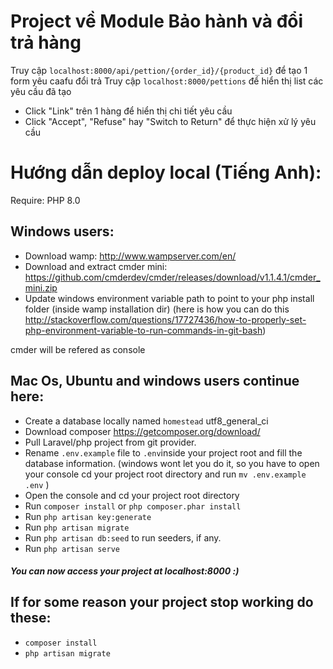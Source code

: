 # Project về Module Bảo hành và đổi trả hàng
Truy cập `localhost:8000/api/pettion/{order_id}/{product_id}` để tạo 1 form yêu caafu đổi trả
Truy cập `localhost:8000/pettions` để hiển thị list các yêu cầu đã tạo
- Click "Link" trên 1 hàng để hiển thị chi tiết yêu cầu
- Click "Accept", "Refuse" hay "Switch to Return" để thực hiện xử lý yêu cầu

# Hướng dẫn deploy local (Tiếng Anh):
Require: PHP 8.0
## Windows users:
- Download wamp: http://www.wampserver.com/en/
- Download and extract cmder mini: https://github.com/cmderdev/cmder/releases/download/v1.1.4.1/cmder_mini.zip
- Update windows environment variable path to point to your php install folder (inside wamp installation dir) (here is how you can do this http://stackoverflow.com/questions/17727436/how-to-properly-set-php-environment-variable-to-run-commands-in-git-bash)
 

cmder will be refered as console

## Mac Os, Ubuntu and windows users continue here:
- Create a database locally named `homestead` utf8_general_ci 
- Download composer https://getcomposer.org/download/
- Pull Laravel/php project from git provider.
- Rename `.env.example` file to `.env`inside your project root and fill the database information.
  (windows wont let you do it, so you have to open your console cd your project root directory and run `mv .env.example .env` )
- Open the console and cd your project root directory
- Run `composer install` or ```php composer.phar install```
- Run `php artisan key:generate` 
- Run `php artisan migrate`
- Run `php artisan db:seed` to run seeders, if any.
- Run `php artisan serve`

##### You can now access your project at localhost:8000 :)

## If for some reason your project stop working do these:
- `composer install`
- `php artisan migrate`

